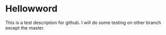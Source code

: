 # Hellowword
This is a test description for github.
I will do some testing on other branch except the master.
